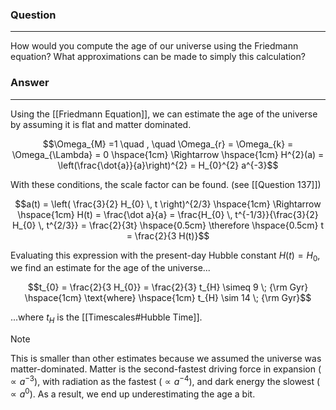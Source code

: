 ### Question
---
How would you compute the age of our universe using the Friedmann equation? What approximations can be made to simply this calculation?

### Answer
---
Using the [[Friedmann Equation]], we can estimate the age of the universe by assuming it is flat and matter dominated.

$$\Omega_{M} =1 \quad , \quad \Omega_{r} = \Omega_{k} = \Omega_{\Lambda} = 0 \hspace{1cm} \Rightarrow \hspace{1cm} H^{2}(a) = \left(\frac{\dot{a}}{a}\right)^{2} = H_{0}^{2} a^{-3}$$

With these conditions, the scale factor can be found. (see [[Question 137]])

$$a(t) = \left( \frac{3}{2} H_{0} \, t \right)^{2/3} \hspace{1cm} \Rightarrow \hspace{1cm} H(t) = \frac{\dot a}{a} = \frac{H_{0} \, t^{-1/3}}{\frac{3}{2} H_{0} \, t^{2/3}} = \frac{2}{3t} \hspace{0.5cm} \therefore \hspace{0.5cm} t = \frac{2}{3 H(t)}$$

Evaluating this expression with the present-day Hubble constant $H(t) = H_{0}$, we find an estimate for the age of the universe...

$$t_{0} = \frac{2}{3 H_{0}} = \frac{2}{3} t_{H} \simeq 9 \; {\rm Gyr} \hspace{1cm} \text{where} \hspace{1cm} t_{H} \sim 14 \; {\rm Gyr}$$

...where $t_H$ is the [[Timescales#Hubble Time]].

> [!note]
> This is smaller than other estimates because we assumed the universe was matter-dominated. Matter is the second-fastest driving force in expansion ($\propto a^{-3}$), with radiation as the fastest ($\propto a^{-4}$), and dark energy the slowest ($\propto a^{0}$). As a result, we end up underestimating the age a bit.
